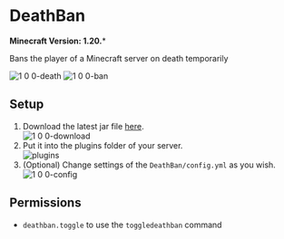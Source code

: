 # DeathBan

**Minecraft Version: 1.20.***

Bans the player of a Minecraft server on death temporarily

![1 0 0-death](https://github.com/user-attachments/assets/d869c9a5-4f26-4893-b23a-3901e9027187)
![1 0 0-ban](https://github.com/user-attachments/assets/c6efa5b9-34e3-4e90-86b6-ecb691decf2f)

## Setup

1. Download the latest jar file [here](https://github.com/ItsLeMax/MobileCrafting/releases/latest).\
   ![1 0 0-download](https://github.com/user-attachments/assets/9f7eb3b1-5f3b-4287-974e-a3328c781c5e)
2. Put it into the plugins folder of your server.\
   ![plugins](https://github.com/user-attachments/assets/b458f598-a674-4777-8f9e-6e9701f87e5a)
3. (Optional) Change settings of the `DeathBan/config.yml` as you wish.
   ![1 0 0-config](https://github.com/user-attachments/assets/47321767-7e4a-42ba-8b11-96a8533f9b01)

## Permissions

- `deathban.toggle` to use the `toggledeathban` command